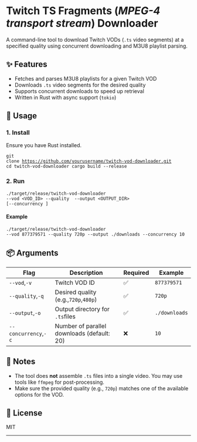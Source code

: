 # Twitch TS Fragments (*MPEG-4 transport stream*) Downloader

A command-line tool to download Twitch VODs (`.ts` video segments) at a specified quality using concurrent downloading and M3U8 playlist parsing.

## ✨ Features

* Fetches and parses M3U8 playlists for a given Twitch VOD
* Downloads `.ts` video segments for the desired quality
* Supports concurrent downloads to speed up retrieval
* Written in Rust with async support (`tokio`)

## 🚀 Usage

### 1. Install

Ensure you have Rust installed.

</span></div></div></div><div class="overflow-y-auto p-4" dir="ltr"><code class="whitespace-pre! language-bash"><span><span>git </span><span>clone</span><span> https://github.com/yourusername/twitch-vod-downloader.git
</span><span>cd</span><span> twitch-vod-downloader
cargo build --release
</span></span></code></div></div></pre>

### 2. Run

</span></div></div></div><div class="overflow-y-auto p-4" dir="ltr"><code class="whitespace-pre! language-bash"><span><span>./target/release/twitch-vod-downloader --vod <VOD_ID> --quality <QUALITY> --output <OUTPUT_DIR> [--concurrency <NUM>]
</span></span></code></div></div></pre>

#### Example

</span></div></div></div><div class="overflow-y-auto p-4" dir="ltr"><code class="whitespace-pre! language-bash"><span><span>./target/release/twitch-vod-downloader --vod 877379571 --quality 720p --output ./downloads --concurrency 10
</span></span></code></div></div></pre>

## 📦 Arguments

| Flag                     | Description                                | Required | Example         |
| ------------------------ | ------------------------------------------ | -------- | --------------- |
| `--vod`,`-v`         | Twitch VOD ID                              | ✅       | `877379571`   |
| `--quality`,`-q`     | Desired quality (e.g.,`720p`,`480p`)   | ✅       | `720p`        |
| `--output`,`-o`      | Output directory for `.ts`files          | ✅       | `./downloads` |
| `--concurrency`,`-c` | Number of parallel downloads (default: 20) | ❌       | `10`          |

## 🔧 Notes

* The tool does **not** assemble `.ts` files into a single video. You may use tools like `ffmpeg` for post-processing.
* Make sure the provided quality (e.g., `720p`) matches one of the available options for the VOD.

## 📜 License

MIT

---
